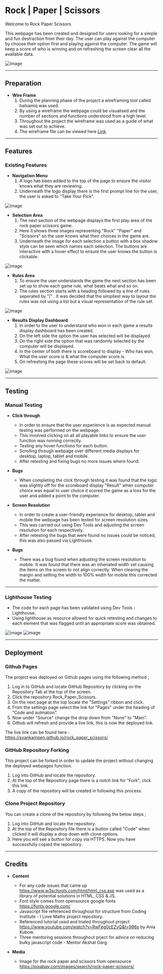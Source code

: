 # Rock | Paper | Scissors

Welcome to Rock Paper Scissors

This webpage has been created and designed for users looking for a simple and fun destraction from their day.
The user can play against the computer by choose their option first and playing against the computer.
The game will keep a score of who is winning and on refreshing the screen clear all the available data.

![image](./assets/images/Rock%20paper%20Scrissors_MockUP.JPG)

---

## Preparation

- **Wire Frame**
    1. During the planning phase of the project a wireframing tool called balsamiq was used. 
    2. By using a wireframe the webpage could be visualised and the number of sections and functions understood from a high level.
    3. Throughout the project the wireframe was used as a guide of what was set out to achieve.
    4. The wireframe file can be viewed here [Link](./assets/wireframe/Rock_Paper_Scissors.bmpr)



---

## Features

### Existing Features

- **Navigation Menu**
    1. A logo has been added to the top of the page to ensure the visitor knows what they are reviewing.
    2. Underneath the logo display there is the first prompt line for the user, the user is asked to "Take Your Pick".

![image](./assets/images/Coding_Logo_Section.JPG)

- **Selection Area**
    1. The next section of the webpage displays the first play area of the rock paper scissors game.
    2. Here it shows three images representing "Rock" "Paper" and "Scissors" so the user knows what their choices in the game are.
    3. Underneath the image for each selection a button with a box shadow style can be seen which names each selection. The buttons are interactive with a hover effect to ensure the user knows the button is clickable.

![image](./assets/images/Rock_Paper_Scissors_Selection.JPG)

- **Rules Area**
    1. To ensure the user understands the game the next section has been set up to show each game rule, what beats what and so on.
    2. The rules section starts with a heading followed by a line of rules seperated by "|" . It was decided that the simpliest way to layout the rules was not using a list but a visual representation of the rule set.

![image](./assets/images/Rock%20paper%20Scrissors_Rules.JPG)

- **Results Display Dashboard**
    1. In order to the user to understand who won in each game a results display dashboard has been created.
    2. On the left side the option the user has selected will be displayed.
    3. On the right side the option that was randomly selected by the computer will be displayed.
    4. In the center of both there is scoreboard to display - Who has won, What the user score is & what the computer score is.
    5. On refreshing the page these scores will be set back to default. 

![image](./assets/images/Rock%20paper%20Scrissors_Results.JPG)

---

## Testing

### Manual Testing

- **Click through**
    - In order to ensure that the user experience is as expected manual testing was performed on the webpage.
    - This involved clicking on all all playable links to ensure the user function was running correctly.
    - Testing any hover functions for each button.
    - Scrolling through webpage over different media displays for desktop, laptop, tablet and mobile.
    - After retesting and fixing bugs no more issues where found.

 - **Bugs**
    - When completing the click through testing it was found that the logic was slightly off for the scoreboard display "Result" when computer choice was equal to user choice it scored the game as a loss for the user and added a point to the computer. 

- **Screen Resolution**
    - In order to create a user-friendly experience for desktop, tablet and mobile the webpage has been tested for screen resolution sizes.
    - This was carried out using Dev Tools and adjusting the screen resolution for each respectively.
    - After retesting the bugs that were found no issues could be noticed, this was also passed via Lighthouse.

- **Bugs**
    - There was a bug found when adjusting the screen resolution to mobile. It was found that there was an inheriated width set causing the items on the screen to not align correctly. When clearing the margin and setting the width to 100% width for mobile this corrected the matter.


---

### Lighthouse Testing

- The code for each page has been validated using Dev Tools - Lighthouse.
- Using lighthouse as resource allowed for quick retesting and changes to each element that was flagged until an appropriate score was obtained.

![image](./assets/images/Rock%20paper%20Scrissors_LightHouse1.JPG)
![image](./assets/images/Rock%20paper%20Scrissors_LightHouse2.JPG)

<!-- ### Validator Testing

- HTML
    - No errors were returned when passing through the official W3C validator

- CSS
    - No errors were found when passing through the official (Jigsaw) validator -->


---
## Deployment

### Github Pages

The project was deployed on Github pages using the following method ;

1. Log in to GitHub and locate GitHub Repository by clicking on the Repository Tab at the top of the screen.
2. Click the repository Rock_Paper_Scissors.
3. On the next page at the top locate the "Settings" ribbon and click.
4. From the settings page select the link for "Pages" under the heading of "Code and autmation".
5. Now under "Source" change the drop down from "None" to "Main".
6. Github will refresh and provide a live link, this is now the deployed link.

The live link can be found here - https://svankampen.github.io/rock_paper_scissors/

### GitHub Repository Forking

This project can be forked in order to update the project without changing the deployed webpages function.

1. Log into GitHub and locate the repository.
2. At the top of the Repository page there is a notch link for "Fork", click this link. 
3. A copy of the repository will be created in following this process.

### Clone Project Repository 

You can create a clone of the repository by following the below steps ; 

1. Log into GitHub and locate the repository.
2. At the top of the Repository file there is a button called "Code" when clicked it will display a drop down with clone options. 
3. Here you will see a button for copy via HTTPS. Now you have successfully copied the repository.

---

## Credits 

- **Content**
    - For any code issues that came up https://www.w3schools.com/html/html_css.asp was used as a library of potential solutions in HTML, CSS & JS.
    - Font style comes from opensource google fonts https://fonts.google.com/
    - Javascript file referenced throughout for structure from Coding Institute - I Love Maths project repository.
    - Referenced tutorial used and trialed throughout project https://www.youtube.com/watch?v=RwFeg0cEZvQ&t=996s by Ania Kubow.
    - Three mentoring sessions throughout prject for advice on reducing bulky javascript code - Mentor Akshat Garg.



- **Media**
    - Image for the rock paper and scissors from opensource https://pixabay.com/images/search/rock-paper-scissors/


